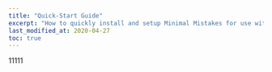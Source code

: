 ```yaml
---
title: "Quick-Start Guide"
excerpt: "How to quickly install and setup Minimal Mistakes for use with GitHub Pages."
last_modified_at: 2020-04-27
toc: true
---
```



11111
